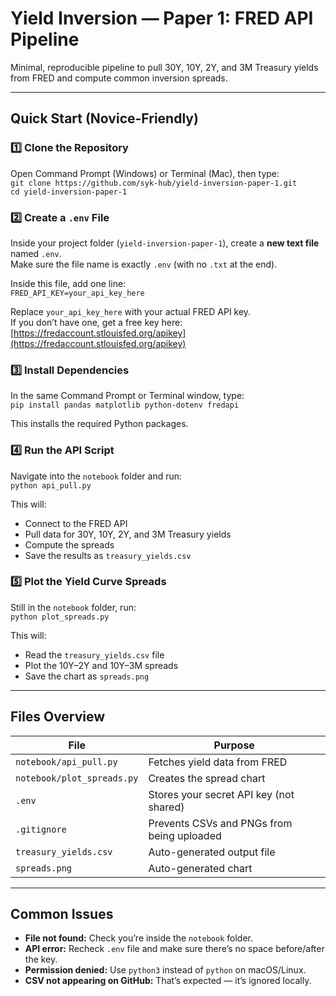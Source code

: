 # Yield Inversion — Paper 1: FRED API Pipeline

Minimal, reproducible pipeline to pull 30Y, 10Y, 2Y, and 3M Treasury yields from FRED and compute common inversion spreads.

---

## Quick Start (Novice-Friendly)

### 1️⃣ Clone the Repository
Open Command Prompt (Windows) or Terminal (Mac), then type:  
`git clone https://github.com/syk-hub/yield-inversion-paper-1.git`  
`cd yield-inversion-paper-1`

### 2️⃣ Create a `.env` File
Inside your project folder (`yield-inversion-paper-1`), create a **new text file** named `.env`.  
Make sure the file name is exactly `.env` (with no `.txt` at the end).  

Inside this file, add one line:  
`FRED_API_KEY=your_api_key_here`  

Replace `your_api_key_here` with your actual FRED API key.  
If you don’t have one, get a free key here: [https://fredaccount.stlouisfed.org/apikey](https://fredaccount.stlouisfed.org/apikey)

### 3️⃣ Install Dependencies
In the same Command Prompt or Terminal window, type:  
`pip install pandas matplotlib python-dotenv fredapi`  

This installs the required Python packages.

### 4️⃣ Run the API Script
Navigate into the `notebook` folder and run:  
`python api_pull.py`  

This will:  
- Connect to the FRED API  
- Pull data for 30Y, 10Y, 2Y, and 3M Treasury yields  
- Compute the spreads  
- Save the results as `treasury_yields.csv`

### 5️⃣ Plot the Yield Curve Spreads
Still in the `notebook` folder, run:  
`python plot_spreads.py`  

This will:  
- Read the `treasury_yields.csv` file  
- Plot the 10Y–2Y and 10Y–3M spreads  
- Save the chart as `spreads.png`

---

## Files Overview
| File | Purpose |
|------|----------|
| `notebook/api_pull.py` | Fetches yield data from FRED |
| `notebook/plot_spreads.py` | Creates the spread chart |
| `.env` | Stores your secret API key (not shared) |
| `.gitignore` | Prevents CSVs and PNGs from being uploaded |
| `treasury_yields.csv` | Auto-generated output file |
| `spreads.png` | Auto-generated chart |

---

## Common Issues
- **File not found:** Check you’re inside the `notebook` folder.  
- **API error:** Recheck `.env` file and make sure there’s no space before/after the key.  
- **Permission denied:** Use `python3` instead of `python` on macOS/Linux.  
- **CSV not appearing on GitHub:** That’s expected — it’s ignored locally.




